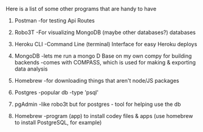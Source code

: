 Here is a list of some other programs that are handy to have

1. Postman
  -for testing Api Routes

2. Robo3T
  -For visualizing MongoDB (maybe other databases?) databases

3. Heroku CLI
  -Command Line (terminal) Interface for easy Heroku deploys

4. MongoDB
  -lets me run a mongo D Base on my own compy for building backends
  -comes with COMPASS, which is used for making & exporting data analysis

5. Homebrew
  -for downloading things that aren't node/JS packages

6. Postgres
  -popular db
  -type 'psql' 

7. pgAdmin
  -like robo3t but for postgres - tool for helping use the db

8. Homebrew
  -program (app) to install codey files & apps (use homebrew to install PostgreSQL, for example)
